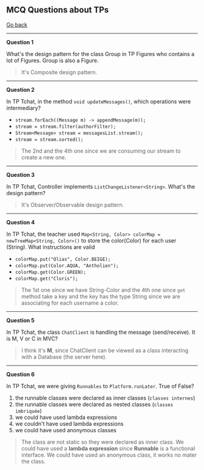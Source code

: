 ## MCQ Questions about TPs

[Go back](index.md)

<hr class="sr">

**Question 1**

What's the design pattern for the class Group in TP Figures
who contains a lot of Figures. Group is also a Figure.

<blockquote class="spoiler">
It's Composite design pattern.
</blockquote>

<hr class="sl">

**Question 2**

In TP Tchat, in the method ``void updateMessages()``,
which operations were intermediary?

* ``stream.forEach((Message m) -> appendMessage(m));``
* ``stream = stream.filter(authorFilter);``
* ``Stream<Message> stream = messagesList.stream();``
* ``stream = stream.sorted();``

<blockquote class="spoiler">
The 2nd and the 4th one since we are consuming our stream
to create a new one.
</blockquote>

<hr class="sr">

**Question 3**

In TP Tchat, Controller implements ``ListChangeListener<String>``.
What's the design pattern?

<blockquote class="spoiler">
It's Observer/Observable design pattern.
</blockquote>

<hr class="sl">

**Question 4**

In TP Tchat, the teacher used ``Map<String, Color> colorMap = newTreeMap<String, Color>()``
to store the color(Color) for each user (String). What instructions
are valid

* ``colorMap.put("Olias", Color.BEIGE);``
* ``colorMap.put(Color.AQUA, "Antholien");``
* ``colorMap.get(Color.GREEN);``
* ``colorMap.get("Cloris");``

<blockquote class="spoiler">
The 1st one since we have String-Color and the 4th one
since <code>get</code> method take a key and the key has the type String
since we are associating for each username a color.
</blockquote>

<hr class="sr">

**Question 5**

In TP Tchat, the class ``ChatClient`` is handling
the message (send/receive). It is M, V or C in MVC?

<blockquote class="spoiler">
I think it's <b>M</b>, since ChatClient can be viewed
as a class interacting with a Database (the server here).
</blockquote>

<hr class="sl">

**Question 6**

In TP Tchat, we were giving ``Runnables`` to
``Platform.runLater``. True of False?

1. the runnable classes were declared as inner classes (``classes internes``)
2. the runnable classes were declared as nested classes (``classes imbriquée``)
3. we could have used lambda expressions
4. we couldn't have used lambda expressions
5. we could have used anonymous classes

<blockquote class="spoiler">
The class are not static so they were declared as inner class.
We could have used a <b>lambda expression</b> since
<b>Runnable</b> is a functional interface. We could
have used an anonymous class, it works no mater the class.
</blockquote>